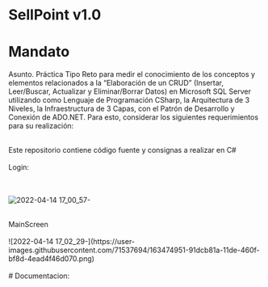 # SellPoint v1.0
# Mandato
Asunto. Práctica Tipo Reto para medir el conocimiento de los conceptos y elementos relacionados a la “Elaboración de un CRUD” (Insertar, Leer/Buscar, Actualizar y Eliminar/Borrar Datos) en Microsoft SQL Server utilizando como Lenguaje de Programación CSharp, la Arquitectura de 3 Niveles, la Infraestructura de 3 Capas, con el Patrón de Desarrollo y Conexión de ADO.NET.  Para esto, considerar los siguientes requerimientos para su realización:

<br />
Este repositorio contiene código fuente y consignas a realizar en C# 
<br />
<br />
Login:
<br /><br />


<br />![2022-04-14 17_00_57-](https://user-images.githubusercontent.com/71537694/163474652-cb013ffb-cc8a-4524-8358-75caaa4658f3.png)

<br />
MainScreen
<br /><br />
![2022-04-14 17_02_29-](https://user-images.githubusercontent.com/71537694/163474951-91dcb81a-11de-460f-bf8d-4ead4f46d070.png)




<br />
<br />
# Documentacion:
<br />
<br />
